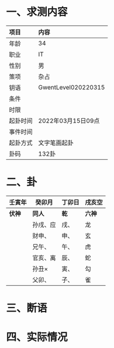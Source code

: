 # 一、求测内容
|项目| 内容                  |
|:---|:--------------------|
|年龄| 34                  |
|职业| IT                  |
|性别| 男                   |
|策项| 杂占                  |
|钥语| GwentLevel020220315 |
|条件||
|时限||
|起卦时间| 2022年03月15日09点      |
|事件时间||
|起卦方式| 文字笔画起卦              |
|卦码| 132卦                |

# 二、卦
| 壬寅年    | 癸卯月     | 丁卯日         | 戌亥空    |
|--------|---------|-------------|--------|
| **伏神** | **同人**  | **乾**| **六神** |
|        | 孙戌、应    | 戌、          | 龙      |
|        | 财申、     | 申、          | 玄      |
|        | 兄午、     | 午、          | 虎      |
|        | 官亥、离    | 辰、          | 蛇      |
|        | 孙丑×     | 寅、          | 勾      |
|        | 父卯、     | 子、          | 雀      |


# 三、断语

# 四、实际情况